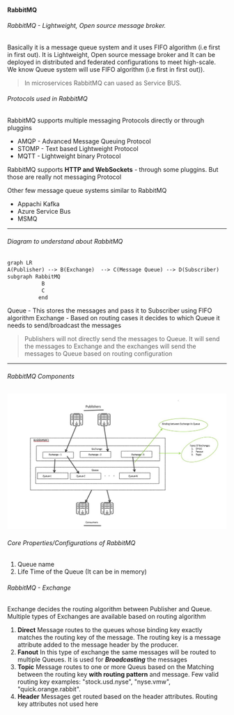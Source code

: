 #### RabbitMQ
###### RabbitMQ - Lightweight, Open source message broker.
>

Basically it is a message queue system and it uses FIFO algorithm (i.e first in first out).
It is Lightweight, Open source message broker and It can be deployed in distributed and federated configurations to meet high-scale.
We know Queue system will use FIFO algorithm (i.e first in first out)).
> In microservices RabbitMQ can  uased as Service BUS.

###### Protocols used in RabbitMQ
RabbitMQ supports multiple messaging Protocols directly or through pluggins
* AMQP - Advanced Message Queuing Protocol
* STOMP - Text based Lightweight Protocol
* MQTT - Lightweight binary Protocol

RabbitMQ supports **HTTP and WebSockets**  - through some pluggins. But those are really not messaging Protocol


Other few message queue systems similar to RabbitMQ
- Appachi Kafka
- Azure Service Bus
- MSMQ


---

###### Diagram to understand about RabbitMQ
```mermaid
graph LR
A(Publisher) --> B(Exchange)  --> C(Message Queue) --> D(Subscriber)
subgraph RabbitMQ
           B
           C
          end
```
Queue    -  This stores the messages and pass it to Subscriber using FIFO algorithm
Exchange -  Based on routing cases it decides to which Queue it needs to send/broadcast the messages
> Publishers will not directly send the messages to Queue. It will send the messages to Exchange and the exchanges will send the messages to Queue based on routing configuration

---

###### RabbitMQ Components

![](../../RefImages/RabbitMQ-Components.jpg)


###### Core Properties/Configurations  of RabbitMQ
1. Queue name
2. Life Time of the Queue (It can be in memory)


###### RabbitMQ - Exchange
Exchange decides the routing algorithm between Publisher and Queue. Multiple types of Exchanges are available based on routing algorithm
1. **Direct**
    Message routes to the queues whose binding key exactly matches the routing key of the message.
    The routing key is a message attribute added to the message header by the producer.
2. **Fanout**
    In this type of exchange the same messages will be routed to multiple Queues. It is used for ***Broadcasting*** the messages
3. **Topic**
    Message routes to one or more Queus based on the Matching between the routing key **with routing pattern** and message.
    Few valid routing key examples: "stock.usd.nyse", "nyse.vmw", "quick.orange.rabbit".
4. **Header**
   Messages get routed based on the header attributes. Routing key attributes not used here





[//]: # (Tags: Connect Asp.net core with RabbitMQ, What is RabbitMQ, Run RabbitMQ with docker)
[//]: # (Type: RabbitMQ - Asp.net)
[//]: # (Rating: 2)
[//]: # (Languages:powershell)
[//]: # (ReadyState:Inprogress)
